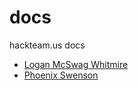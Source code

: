 docs
====

hackteam.us docs

 * [Logan McSwag Whitmire](https://github.com/bluesclue)
 * [Phoenix Swenson](https://github.com/hackteamPhoenixAckerman)
